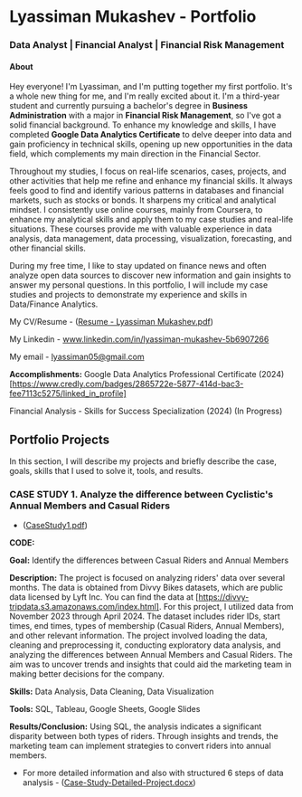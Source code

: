 # Lyassiman Mukashev - Portfolio
### Data Analyst | Financial Analyst | Financial Risk Management
#### About
Hey everyone! I'm Lyassiman, and I'm putting together my first portfolio. It's a whole new thing for me, and I'm really excited about it. I'm a third-year student and currently pursuing a bachelor's degree in **Business Administration** with a major in **Financial Risk Management**, so I've got a solid financial background.  To enhance my knowledge and skills, I have completed **Google Data Analytics Certificate** to delve deeper into data and gain proficiency in technical skills, opening up new opportunities in the data field, which complements my main direction in the Financial Sector. 

Throughout my studies, I focus on real-life scenarios, cases, projects, and other activities that help me refine and enhance my financial skills. It always feels good to find and identify various patterns in databases and financial markets, such as stocks or bonds. It sharpens my critical and analytical mindset. I consistently use online courses, mainly from Coursera, to enhance my analytical skills and apply them to my case studies and real-life situations. These courses provide me with valuable experience in data analysis, data management, data processing, visualization, forecasting, and other financial skills.

During my free time, I like to stay updated on finance news and often analyze open data sources to discover new information and gain insights to answer my personal questions. In this portfolio, I will include my case studies and projects to demonstrate my experience and skills in Data/Finance Analytics.

My CV/Resume - ([Resume - Lyassiman Mukashev.pdf](https://github.com/lyassimanmukashev/data-analyst-portfolio/blob/main/Resume%20-%20Lyassiman%20Mukashev.pdf))

My Linkedin - www.linkedin.com/in/lyassiman-mukashev-5b6907266

My email - lyassiman05@gmail.com

**Accomplishments:**
Google Data Analytics Professional Certificate (2024)
[https://www.credly.com/badges/2865722e-5877-414d-bac3-fee7113c5275/linked_in_profile]

Financial Analysis - Skills for Success Specialization (2024)
(In Progress)

## Portfolio Projects
In this section, I will describe my projects and briefly describe the case, goals, skills that I used to solve it, tools, and results.

### CASE STUDY 1. Analyze the difference between Cyclistic's Annual Members and Casual Riders
- ([CaseStudy1.pdf](https://github.com/lyassimanmukashev/data-analyst-portfolio/blob/main/CaseStudy1.pdf))

**CODE:**

**Goal:** Identify the differences between Casual Riders and Annual Members

**Description:** The project is focused on analyzing riders' data over several months. The data is obtained from Divvy Bikes datasets, which are public data licensed by Lyft Inc. You can find the data at [https://divvy-tripdata.s3.amazonaws.com/index.html]. For this project, I utilized data from November 2023 through April 2024. The dataset includes rider IDs, start times, end times, types of membership (Casual Riders, Annual Members), and other relevant information. The project involved loading the data, cleaning and preprocessing it, conducting exploratory data analysis, and analyzing the differences between Annual Members and Casual Riders. The aim was to uncover trends and insights that could aid the marketing team in making better decisions for the company.

**Skills:** Data Analysis, Data Cleaning, Data Visualization

**Tools:** SQL, Tableau, Google Sheets, Google Slides

**Results/Conclusion:** Using SQL, the analysis indicates a significant disparity between both types of riders. Through insights and trends, the marketing team can implement strategies to convert riders into annual members.

- For more detailed information and also with structured 6 steps of data analysis - ([Case-Study-Detailed-Project.docx](https://github.com/lyassimanmukashev/data-analyst-portfolio/blob/main/CASE%20STUDY%201.docx))


